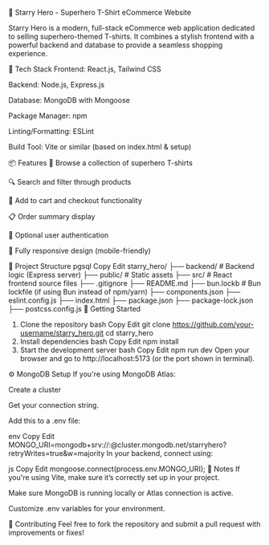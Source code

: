 🌟 Starry Hero - Superhero T-Shirt eCommerce Website


Starry Hero is a modern, full-stack eCommerce web application dedicated to selling superhero-themed T-shirts. It combines a stylish frontend with a powerful backend and database to provide a seamless shopping experience.

🚀 Tech Stack
Frontend: React.js, Tailwind CSS

Backend: Node.js, Express.js

Database: MongoDB with Mongoose

Package Manager: npm

Linting/Formatting: ESLint

Build Tool: Vite or similar (based on index.html & setup)

📦 Features
👕 Browse a collection of superhero T-shirts

🔍 Search and filter through products

🛒 Add to cart and checkout functionality

📋 Order summary display

🔐 Optional user authentication

📱 Fully responsive design (mobile-friendly)

📁 Project Structure
pgsql
Copy
Edit
starry_hero/
├── backend/              # Backend logic (Express server)
├── public/               # Static assets
├── src/                  # React frontend source files
├── .gitignore
├── README.md
├── bun.lockb             # Bun lockfile (if using Bun instead of npm/yarn)
├── components.json
├── eslint.config.js
├── index.html
├── package.json
├── package-lock.json
├── postcss.config.js
🧪 Getting Started
1. Clone the repository
bash
Copy
Edit
git clone https://github.com/your-username/starry_hero.git
cd starry_hero
2. Install dependencies
bash
Copy
Edit
npm install
3. Start the development server
bash
Copy
Edit
npm run dev
Open your browser and go to http://localhost:5173 (or the port shown in terminal).

⚙️ MongoDB Setup
If you're using MongoDB Atlas:

Create a cluster

Get your connection string.

Add this to a .env file:

env
Copy
Edit
MONGO_URI=mongodb+srv://<username>:<password>@cluster.mongodb.net/starryhero?retryWrites=true&w=majority
In your backend, connect using:

js
Copy
Edit
mongoose.connect(process.env.MONGO_URI);
📌 Notes
If you're using Vite, make sure it’s correctly set up in your project.

Make sure MongoDB is running locally or Atlas connection is active.

Customize .env variables for your environment.

🤝 Contributing
Feel free to fork the repository and submit a pull request with improvements or fixes!
